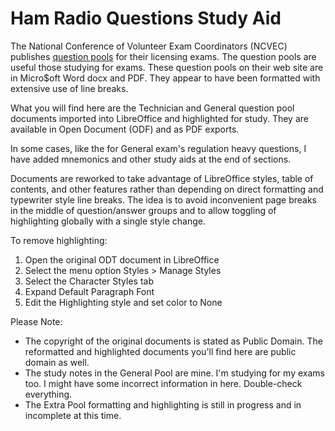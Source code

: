 # Ham Radio Questions Study Aid

The National Conference of Volunteer Exam Coordinators (NCVEC) publishes [question pools](https://ncvec.org/index.php/amateur-question-pools) for their licensing exams. The question pools are useful those studying for exams. These question pools on their web site are in Micro$oft Word docx and PDF. They appear to have been formatted with extensive use of line breaks.

What you will find here are the Technician and General question pool documents imported into LibreOffice and highlighted for study. They are available in Open Document (ODF) and as PDF exports.

In some cases, like the for General exam's regulation heavy questions, I have added mnemonics and other study aids at the end of sections.

Documents are reworked to take advantage of LibreOffice styles, table of contents, and other features rather than depending on direct formatting and typewriter style line breaks. The idea is to avoid inconvenient page breaks in the middle of question/answer groups and to allow toggling of highlighting globally with a single style change.

To remove highlighting:
1. Open the original ODT document in LibreOffice
2. Select the menu option Styles > Manage Styles
3. Select the Character Styles tab
4. Expand Default Paragraph Font
5. Edit the Highlighting style and set color to None

Please Note:

* The copyright of the original documents is stated as Public Domain. The reformatted and highlighted documents you'll find here are public domain as well.
* The study notes in the General Pool are mine. I'm studying for my exams too. I might have some incorrect information in here. Double-check everything.
* The Extra Pool formatting and highlighting is still in progress and in incomplete at this time.
